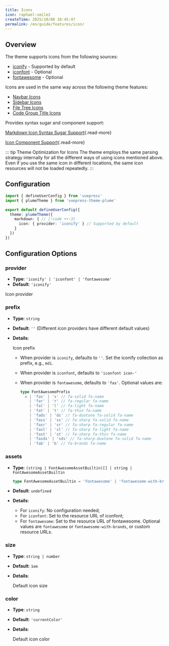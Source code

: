 ```yaml
---
title: Icons
icon: raphael:smile2
createTime: 2025/10/08 10:45:47
permalink: /en/guide/features/icon/
---
```


## Overview

The theme supports icons from the following sources:

- [iconify](https://iconify.design/) - Supported by default
- [iconfont](https://www.iconfont.cn/) - Optional
- [fontawesome](https://fontawesome.com/) - Optional

Icons are used in the same way across the following theme features:

- [Navbar Icons](../../config/navbar.md#configuration)
- [Sidebar Icons](../../guide/document.md#sidebar-icons)
- [File Tree Icons](../../guide/markdown/file-tree.md)
- [Code Group Title Icons](../code/code-tabs.md#group-title-icons)

Provides syntax sugar and component support:

[Markdown Icon Syntax Sugar Support](../markdown/icons.md){.read-more}

[Icon Component Support](../components/icon.md){.read-more}

::: tip Theme Optimization for Icons
The theme employs the same parsing strategy internally for all the different ways of using icons
mentioned above. Even if you use the same icon in different locations, the same icon resources will not be loaded repeatedly.
:::

## Configuration

```ts title=".vuepress/config.ts" twoslash
import { defineUserConfig } from 'vuepress'
import { plumeTheme } from 'vuepress-theme-plume'

export default defineUserConfig({
  theme: plumeTheme({
    markdown: { // [!code ++:3]
      icon: { provider: 'iconify' } // Supported by default
    }
  })
})
```

## Configuration Options

### provider

- **Type**: `'iconify' | 'iconfont' | 'fontawesome'`
- **Default**: `'iconify'`

Icon provider

### prefix

- **Type**: `string`
- **Default**: `''` (Different icon providers have different default values)
- **Details**:

  Icon prefix

  - When provider is `iconify`, defaults to `''`. Set the iconify collection as prefix, e.g., `mdi`.
  - When provider is `iconfont`, defaults to `'iconfont icon-'`
  - When provider is `fontawesome`, defaults to `'fas'`. Optional values are:

    ```ts
    type FontAwesomePrefix
      = | 'fas' | 's' // fa-solid fa-name
        | 'far' | 'r' // fa-regular fa-name
        | 'fal' | 'l' // fa-light fa-name
        | 'fat' | 't' // fa-thin fa-name
        | 'fads' | 'ds' // fa-duotone fa-solid fa-name
        | 'fass' | 'ss' // fa-sharp fa-solid fa-name
        | 'fasr' | 'sr' // fa-sharp fa-regular fa-name
        | 'fasl' | 'sl' // fa-sharp fa-light fa-name
        | 'fast' | 'st' // fa-sharp fa-thin fa-name
        | 'fasds' | 'sds' // fa-sharp-duotone fa-solid fa-name
        | 'fab' | 'b' // fa-brands fa-name
    ```

### assets

- **Type**: `(string | FontAwesomeAssetBuiltin)[] | string | FontAwesomeAssetBuiltin`

  ```ts
  type FontAwesomeAssetBuiltin = 'fontawesome' | 'fontawesome-with-brands'
  ```

- **Default**: `undefined`

- **Details**:

  - For `iconify`: No configuration needed;
  - For `iconfont`: Set to the resource URL of iconfont;
  - For `fontawesome`: Set to the resource URL of fontawesome. Optional values are `fontawesome` or
    `fontawesome-with-brands`, or custom resource URLs.

### size

- **Type**: `string | number`
- **Default**: `1em`
- **Details**:

  Default icon size

### color

- **Type**: `string`
- **Default**: `'currentColor'`
- **Details**:

  Default icon color
